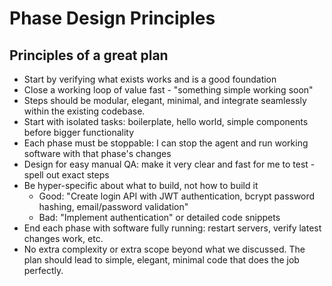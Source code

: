 # Phase Design Principles

## Principles of a great plan

- Start by verifying what exists works and is a good foundation
- Close a working loop of value fast - "something simple working soon"
- Steps should be modular, elegant, minimal, and integrate seamlessly within the existing codebase.
- Start with isolated tasks: boilerplate, hello world, simple components before bigger functionality
- Each phase must be stoppable: I can stop the agent and run working software with that phase's changes
- Design for easy manual QA: make it very clear and fast for me to test - spell out exact steps
- Be hyper-specific about what to build, not how to build it
  - Good: "Create login API with JWT authentication, bcrypt password hashing, email/password validation"
  - Bad: "Implement authentication" or detailed code snippets
- End each phase with software fully running: restart servers, verify latest changes work, etc.
- No extra complexity or extra scope beyond what we discussed. The plan should lead to simple, elegant, minimal code that does the job perfectly.

